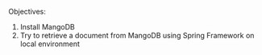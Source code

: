 Objectives:
1. Install MangoDB
2. Try to retrieve a document from MangoDB using Spring Framework on local environment
